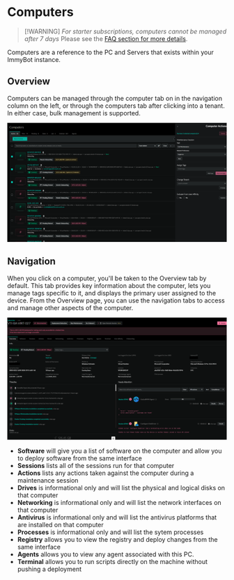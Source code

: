 # Computers

> [!WARNING] *For starter subscriptions, computers cannot be managed after 7 days*
> Please see the [FAQ section for more details](https://docs.immy.bot/FAQ.html#licensing-and-plans).

Computers are a reference to the PC and Servers that exists within your ImmyBot instance.

## Overview
Computers can be managed through the computer tab on in the navigation column on the left, or through the computers tab after clicking into a tenant. In either case, bulk management is supported.

![An image](./Computers-Computerlist.png)

## Navigation
When you click on a computer, you'll be taken to the Overview tab by default. This tab provides key information about the computer, lets you manage tags specific to it, and displays the primary user assigned to the device. From the Overview page, you can use the navigation tabs to access and manage other aspects of the computer.

![An Image](./Computer-Computer.png)

- **Software** will give you a list of software on the computer and allow you to deploy software from the same interface
- **Sessions** lists all of the sessions run for that computer
- **Actions** lists any actions taken against the computer during a maintenance session
- **Drives** is informational only and will list the physical and logical disks on that computer
- **Networking** is informational only and will list the network interfaces on that computer
- **Antivirus** is informational only and will list the antivirus platforms that are installed on that computer
- **Processes** is informational only and will list the sytem processes
- **Registry** allows you to view the registry and deploy changes from the same interface
- **Agents** allows you to view any agent associated with this PC.
- **Terminal** allows you to run scripts directly on the machine without pushing a deployment


